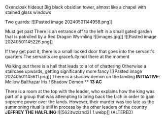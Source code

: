 Oxencloak hideout
Big black obsidian tower, almost like a chapel with stained glass windows

Two guards:
![[Pasted image 20240501144958.png]]

Must get past
There is an entrance off to the left in a small gated garden that is patrolled by a Red Dragon Wyrmling
![[images.jpg]]
![[Pasted image 20240501145226.png]]

If they get past it, there is a small locked door that goes into the servant's quarters
The servants are gracefully not there at the moment

Walking out there is a hall that leads to a lot of chattering
Otherwise a staircase upwards, getting significantly more fancy
![[Pasted image 20240501145611.png]]
There is a shadow demon on the landing
**INITIATIVE**:
Mellow
Balthazar
Iris
!
Shadow Demon ** **13 AC** 



There is a room at the top with the leader, who explains how the king was part of a group that was attempting to bring back the Lich in order to gain supreme power over the lands.
However, their murder was too late as the summoning ritual is still in process by the other leaders of the country
**JEFFREY THE HALFLING**
![[562itwzizhd31 1.webp]]
(ALTERED)
